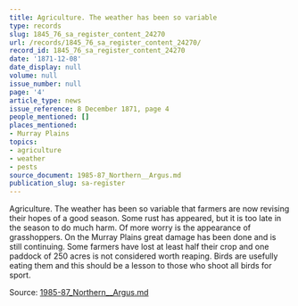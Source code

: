 ```yaml
---
title: Agriculture. The weather has been so variable
type: records
slug: 1845_76_sa_register_content_24270
url: /records/1845_76_sa_register_content_24270/
record_id: 1845_76_sa_register_content_24270
date: '1871-12-08'
date_display: null
volume: null
issue_number: null
page: '4'
article_type: news
issue_reference: 8 December 1871, page 4
people_mentioned: []
places_mentioned:
- Murray Plains
topics:
- agriculture
- weather
- pests
source_document: 1985-87_Northern__Argus.md
publication_slug: sa-register
---
```


Agriculture.  The weather has been so variable that farmers are now revising their hopes of a good season.  Some rust has appeared, but it is too late in the season to do much harm.  Of more worry is the appearance of grasshoppers.  On the Murray Plains great damage has been done and is still continuing.  Some farmers have lost at least half their crop and one paddock of 250 acres is not considered worth reaping.  Birds are usefully eating them and this should be a lesson to those who shoot all birds for sport.

Source: [1985-87_Northern__Argus.md](/downloads/markdown/1985-87_Northern__Argus.md)
